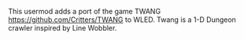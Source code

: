 This usermod adds a port of the game TWANG https://github.com/Critters/TWANG to WLED.
Twang is a 1-D Dungeon crawler inspired by Line Wobbler.
